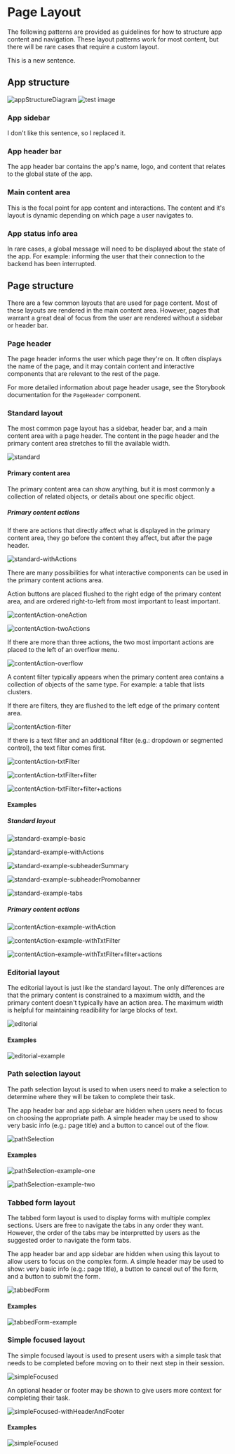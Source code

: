 # Page Layout

The following patterns are provided as guidelines for how to structure app content and navigation. These layout patterns work for most content, but there will be rare cases that require a custom layout.

This is a new sentence.

## App structure

![appStructureDiagram](./img/page-layout-patterns/appStructureDiagram.png)
![test image](./img/page-layout-patterns/testimage.png)

### App sidebar

I don't like this sentence, so I replaced it.

### App header bar

The app header bar contains the app's name, logo, and content that relates to the global state of the app.

### Main content area

This is the focal point for app content and interactions. The content and it's layout is dynamic depending on which page a user navigates to.

### App status info area

In rare cases, a global message will need to be displayed about the state of the app. For example: informing the user that their connection to the backend has been interrupted.

## Page structure

There are a few common layouts that are used for page content. Most of these layouts are rendered in the main content area. However, pages that warrant a great deal of focus from the user are rendered without a sidebar or header bar.

### Page header

The page header informs the user which page they're on. It often displays the name of the page, and it may contain content and interactive components that are relevant to the rest of the page.

For more detailed information about page header usage, see the Storybook documentation for the `PageHeader` component.

### Standard layout

The most common page layout has a sidebar, header bar, and a main content area with a page header. The content in the page header and the primary content area stretches to fill the available width.

![standard](./img/page-layout-patterns/standard.png)

#### Primary content area

The primary content area can show anything, but it is most commonly a collection of related objects, or details about one specific object.

##### Primary content actions

If there are actions that directly affect what is displayed in the primary content area, they go before the content they affect, but after the page header.

![standard-withActions](./img/page-layout-patterns/standard-withActions.png)

There are many possibilities for what interactive components can be used in the primary content actions area.

Action buttons are placed flushed to the right edge of the primary content area, and are ordered right-to-left from most important to least important.

![contentAction-oneAction](./img/page-layout-patterns/contentAction-oneAction.png)

![contentAction-twoActions](./img/page-layout-patterns/contentAction-twoActions.png)

If there are more than three actions, the two most important actions are placed to the left of an overflow menu.

![contentAction-overflow](./img/page-layout-patterns/contentAction-overflow.png)

A content filter typically appears when the primary content area contains a collection of objects of the same type. For example: a table that lists clusters.

If there are filters, they are flushed to the left edge of the primary content area.

![contentAction-filter](./img/page-layout-patterns/contentAction-filter.png)

If there is a text filter and an additional filter (e.g.: dropdown or segmented control), the text filter comes first.

![contentAction-txtFilter](./img/page-layout-patterns/contentAction-txtFilter.png)

![contentAction-txtFilter+filter](./img/page-layout-patterns/contentAction-txtFilter+filter.png)

![contentAction-txtFilter+filter+actions](./img/page-layout-patterns/contentAction-txtFilter+filter+actions.png)

#### Examples

##### Standard layout

![standard-example-basic](./img/page-layout-patterns/standard-example-basic.png)

![standard-example-withActions](./img/page-layout-patterns/standard-example-withActions.png)

![standard-example-subheaderSummary](./img/page-layout-patterns/standard-example-subheaderSummary.png)

![standard-example-subheaderPromobanner](./img/page-layout-patterns/standard-example-subheaderPromobanner.png)

![standard-example-tabs](./img/page-layout-patterns/standard-example-tabs.png)

##### Primary content actions

![contentAction-example-withAction](./img/page-layout-patterns/contentAction-example-withAction.png)

![contentAction-example-withTxtFilter](./img/page-layout-patterns/contentAction-example-withTxtFilter.png)

![contentAction-example-withTxtFilter+filter+actions](./img/page-layout-patterns/contentAction-example-withTxtFilter+filter+actions.png)

### Editorial layout

The editorial layout is just like the standard layout. The only differences are that the primary content is constrained to a maximum width, and the primary content doesn't typically have an action area. The maximum width is helpful for maintaining readibility for large blocks of text.

![editorial](./img/page-layout-patterns/editorial.png)

#### Examples

![editorial-example](./img/page-layout-patterns/editorial-example.png)

### Path selection layout

The path selection layout is used to when users need to make a selection to determine where they will be taken to complete their task.

The app header bar and app sidebar are hidden when users need to focus on choosing the appropriate path. A simple header may be used to show very basic info (e.g.: page title) and a button to cancel out of the flow.

![pathSelection](./img/page-layout-patterns/pathSelection.png)

#### Examples

![pathSelection-example-one](./img/page-layout-patterns/pathSelection-example-one.png)

![pathSelection-example-two](./img/page-layout-patterns/pathSelection-example-two.png)

### Tabbed form layout

The tabbed form layout is used to display forms with multiple complex sections. Users are free to navigate the tabs in any order they want. However, the order of the tabs may be interpretted by users as the suggested order to navigate the form tabs.

The app header bar and app sidebar are hidden when using this layout to allow users to focus on the complex form. A simple header may be used to show: very basic info (e.g.: page title), a button to cancel out of the form, and a button to submit the form.

![tabbedForm](./img/page-layout-patterns/tabbedForm.png)

#### Examples

![tabbedForm-example](./img/page-layout-patterns/tabbedForm-example.png)

### Simple focused layout

The simple focused layout is used to present users with a simple task that needs to be completed before moving on to their next step in their session.

![simpleFocused](./img/page-layout-patterns/simpleFocused.png)

An optional header or footer may be shown to give users more context for completing their task.

![simpleFocused-withHeaderAndFooter](./img/page-layout-patterns/simpleFocused-withHeaderAndFooter.png)

#### Examples

![simpleFocused](./img/page-layout-patterns/simpleFocused-example.png)
